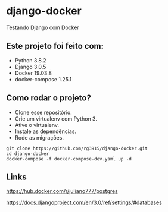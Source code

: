 # django-docker


Testando Django com Docker

## Este projeto foi feito com:

* Python 3.8.2
* Django 3.0.5
* Docker 19.03.8
* docker-compose 1.25.1

## Como rodar o projeto?

* Clone esse repositório.
* Crie um virtualenv com Python 3.
* Ative o virtualenv.
* Instale as dependências.
* Rode as migrações.

```
git clone https://github.com/rg3915/django-docker.git
cd django-docker
docker-compose -f docker-compose-dev.yaml up -d
```


## Links



https://hub.docker.com/r/juliano777/postgres

https://docs.djangoproject.com/en/3.0/ref/settings/#databases